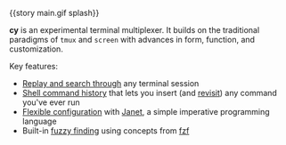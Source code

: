 {{story main.gif splash}}

**cy** is an experimental terminal multiplexer. It builds on the traditional paradigms of `tmux` and `screen` with advances in form, function, and customization.

Key features:

- [Replay and search through](/replay-mode.md) any terminal session
- [Shell command history](/command-history.md) that lets you insert (and [revisit](/command-history/ctrl+r.md#ctrlr)) any command you've ever run
- [Flexible configuration](/configuration.md) with [Janet](https://janet-lang.org/), a simple imperative programming language
- Built-in [fuzzy finding](/user-input/fuzzy-finding.md) using concepts from [fzf](https://github.com/junegunn/fzf)

